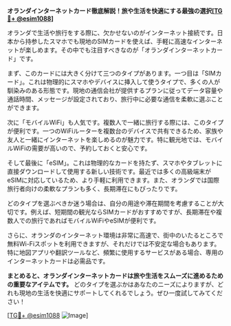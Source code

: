 **オランダインターネットカード徹底解説！旅や生活を快適にする最強の選択[[TG💪+ @esim1088](https://t.me/s/esim1088)]**

オランダで生活や旅行をする際に、欠かせないのがインターネット接続です。日本から持参したスマホでも現地のSIMカードを使えば、手軽に高速なインターネットが楽しめます。その中でも注目すべきなのが「オランダインターネットカード」です。

まず、このカードには大きく分けて三つのタイプがあります。一つ目は「SIMカード」。これは物理的にスマホやデバイスに挿入して使うタイプで、多くの人が馴染みのある形態です。現地の通信会社が提供するプランに従ってデータ容量や通話時間、メッセージが設定されており、旅行中に必要な通信を柔軟に選ぶことができます。

次に「モバイルWiFi」も人気です。複数人で一緒に旅行する際には、このタイプが便利です。一つのWiFiルーターを複数台のデバイスで共有できるため、家族や友人と一緒にインターネットを楽しめるのが魅力です。特に観光地では、モバイルWiFiの需要が高いので、予約しておくと安心です。

そして最後に「eSIM」。これは物理的なカードを持たず、スマホやタブレットに直接ダウンロードして使用する新しい技術です。最近では多くの高級端末がeSIMに対応しているため、より手軽に利用できます。また、オランダでは国際旅行者向けの柔軟なプランも多く、長期滞在にもぴったりです。

どのタイプを選ぶべきか迷う場合は、自分の用途や滞在期間を考慮することが大切です。例えば、短期間の観光ならSIMカードがおすすめですが、長期滞在や複数人での旅行であればモバイルWiFiやeSIMが便利です。

さらに、オランダのインターネット環境は非常に高速で、街中のいたるところで無料Wi-Fiスポットを利用できますが、それだけでは不安定な場合もあります。特に地図アプリや翻訳ツールなど、頻繁に使用するサービスがある場合、専用のインターネットカードは必需品です。

**まとめると、オランダインターネットカードは旅や生活をスムーズに進めるための重要なアイテムです。** どのタイプを選ぶかはあなたのニーズによりますが、どれも現地の生活を快適にサポートしてくれるでしょう。ぜひ一度試してみてください！

[[TG💪+ @esim1088](https://t.me/s/esim1088) ![Image](https://i.postimg.cc/Y0z9fWf4/image.png)]